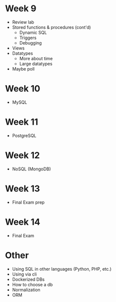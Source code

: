 # Week 9
- Review lab
- Stored functions & procedures (cont'd)
	- Dynamic SQL 
	- Triggers
	- Debugging
- Views
- Datatypes
	- More about time
	- Large datatypes
- Maybe poll

# Week 10
- MySQL

# Week 11
- PostgreSQL

# Week 12
- NoSQL (MongoDB)

# Week 13
- Final Exam prep

# Week 14
- Final Exam

# Other
- Using SQL in other languages (Python, PHP, etc.)
- Using via cli
- Dockerized DBs
- How to choose a db
- Normalization
- ORM